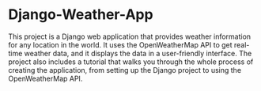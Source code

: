 # Django-Weather-App
This project is a Django web application that provides weather information for any location in the world. It uses the OpenWeatherMap API to get real-time weather data, and it displays the data in a user-friendly interface. The project also includes a tutorial that walks you through the whole process of creating the application, from setting up the Django project to using the OpenWeatherMap API.
